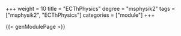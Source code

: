 +++
weight = 10
title = "ECThPhysics"
degree = "msphysik2"
tags = ["msphysik2", "ECThPhysics"]
categories = ["module"]
+++

{{< genModulePage >}}
